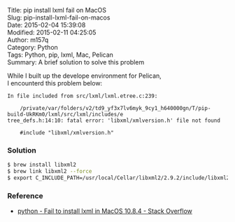 Title: pip install lxml fail on MacOS  
Slug: pip-install-lxml-fail-on-macos  
Date: 2015-02-04 15:39:08  
Modified: 2015-02-11 04:25:05  
Author: m157q  
Category: Python  
Tags: Python, pip, lxml, Mac, Pelican  
Summary: A brief solution to solve this problem  
  
While I built up the develope environment for Pelican,  
I encounterd this problem below:  
  
```text  
In file included from src/lxml/lxml.etree.c:239:  
  
    /private/var/folders/v2/td9_yf3x7lv6myk_9cy1_h640000gn/T/pip-build-UkRKm0/lxml/src/lxml/includes/e  
tree_defs.h:14:10: fatal error: 'libxml/xmlversion.h' file not found  
  
    #include "libxml/xmlversion.h"  
```  
  
### Solution  
  
```bash  
$ brew install libxml2  
$ brew link libxml2 --force  
$ export C_INCLUDE_PATH=/usr/local/Cellar/libxml2/2.9.2/include/libxml2:$C_INCLUDE_PATH  
```  
  
### Reference  
  
- [python - Fail to install lxml in MacOS 10.8.4 - Stack Overflow](http://stackoverflow.com/questions/17857858/fail-to-install-lxml-in-macos-10-8-4)  
  

